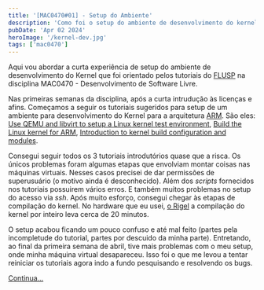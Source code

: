 ```yaml
---
title: '[MAC0470#01] - Setup do Ambiente'
description: 'Como foi o setup do ambiente de desenvolvimento do kernel'
pubDate: 'Apr 02 2024'
heroImage: '/kernel-dev.jpg'
tags: ['mac0470']
---
```


Aqui vou abordar a curta experiência de setup do ambiente de desenvolvimento do Kernel que foi orientado pelos tutoriais do [FLUSP](https://flusp.ime.usp.br/) na disciplina MAC0470 - Desenvolvimento de Software Livre.

Nas primeiras semanas da disciplina, após a curta intrudução às licenças e afins. Começamos a seguir os tutoriais sugeridos para setup de um ambiente para desenvolvimento do Kernel para a arquitetura [ARM](https://pt.wikipedia.org/wiki/Arquitetura_ARM). São eles: [Use QEMU and libvirt to setup a Linux kernel test environment](https://flusp.ime.usp.br/kernel/qemu-libvirt-setup/), [Build the Linux kernel for ARM](https://flusp.ime.usp.br/kernel/build-linux-for-arm/), [Introduction to kernel build configuration and modules](https://flusp.ime.usp.br/kernel/modules-intro/).

Consegui seguir todos os 3 tutoriais introdutórios quase que a risca. Os únicos problemas foram algumas etapas que envolviam montar coisas nas máquinas virtuais. Nesses casos precisei de dar permissões de superusuário (o motivo ainda é desconhecido). Além dos _scripts_ fornecidos nos tutoriais possuirem vários erros. E também muitos problemas no setup do acesso via _ssh_. Após muito esforço, consegui chegar às etapas de compilação do kernel. No hardware que eu usei, [o Rigel](/blog/my-equipment#rigel) a compilação do kernel por inteiro leva cerca de 20 minutos.

O setup acabou ficando um pouco confuso e até mal feito (partes pela incompletude do tutorial, partes por descuido da minha parte). Entretando, ao final da primeira semana de abril, tive mais problemas com o meu setup, onde minha máquina virtual desapareceu. Isso foi o que me levou a tentar reiniciar os tutoriais agora indo a fundo pesquisando e resolvendo os bugs.

[Continua...](/blog/mac0470-02-kernel-contrib-resetup.md)